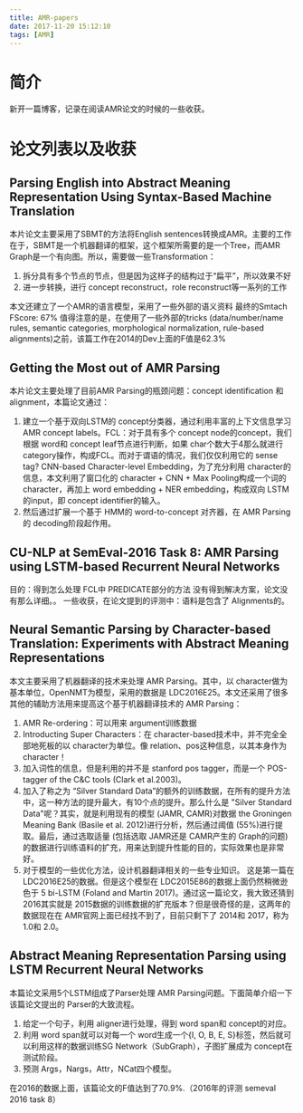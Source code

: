 ```yaml
---
title: AMR-papers
date: 2017-11-20 15:12:10
tags: [AMR]
---
```

# 简介
新开一篇博客，记录在阅读AMR论文的时候的一些收获。
<!--more-->
# 论文列表以及收获
## Parsing English into Abstract Meaning Representation Using Syntax-Based Machine Translation
本片论文主要采用了SBMT的方法将English sentences转换成AMR。主要的工作在于，SBMT是一个机器翻译的框架，这个框架所需要的是一个Tree，而AMR Graph是一个有向图。所以，需要做一些Transformation：
1. 拆分具有多个节点的节点，但是因为这样子的结构过于“扁平”，所以效果不好
2. 进一步转换，进行 concept reconstruct，role reconstruct等一系列的工作

本文还建立了一个AMR的语言模型，采用了一些外部的语义资料
最终的Smtach FScore: 67%
值得注意的是，在使用了一些外部的tricks (data/number/name rules, semantic categories, morphological normalization, rule-based alignments)之前，该篇工作在2014的Dev上面的F值是62.3%
## Getting the Most out of AMR Parsing
本片论文主要处理了目前AMR Parsing的瓶颈问题：concept identification 和 alignment，本篇论文通过：
1. 建立一个基于双向LSTM的 concept分类器，通过利用丰富的上下文信息学习 AMR concept labels。FCL：对于具有多个 concept node的concept，我们根据 word和 concept leaf节点进行判断，如果 char个数大于4那么就进行 category操作，构成FCL。而对于谓语的情况，我们仅仅利用它的 sense tag? CNN-based Character-level Embedding，为了充分利用 character的信息，本文利用了窗口化的 character + CNN + Max Pooling构成一个词的 character，再加上 word embedding + NER embedding，构成双向 LSTM的input，即 concept identifier的输入。
2. 然后通过扩展一个基于 HMM的 word-to-concept 对齐器，在 AMR Parsing的 decoding阶段起作用。

## CU-NLP at SemEval-2016 Task 8: AMR Parsing using LSTM-based Recurrent Neural Networks
目的：得到怎么处理 FCL中 PREDICATE部分的方法
没有得到解决方案，论文没有那么详细。。
一些收获，在论文提到的评测中：语料是包含了 Alignments的。
## Neural Semantic Parsing by Character-based Translation: Experiments with Abstract Meaning Representations
本文主要采用了机器翻译的技术来处理 AMR Parsing。其中，以 character做为基本单位，OpenNMT为模型，采用的数据是 LDC2016E25。本文还采用了很多其他的辅助方法用来提高这个基于机器翻译技术的 AMR Parsing：
1. AMR Re-ordering：可以用来 argument训练数据
2. Introducting Super Characters：在 character-based技术中，并不完全全部地死板的以 character为单位。像 relation、pos这种信息，以其本身作为 character！
3. 加入词性的信息，但是利用的并不是 stanford pos tagger，而是一个 POS-tagger of the C&C tools (Clark et al.2003)。
4. 加入了称之为 “Silver Standard Data”的额外的训练数据，在所有的提升方法中，这一种方法的提升最大，有10个点的提升。那么什么是 "Silver Standard Data"呢？其实，就是利用现有的模型 (JAMR, CAMR)对数据 the Groningen Meaning Bank (Basile et al. 2012)进行分析，然后通过阈值 (55%)进行提取。最后，通过选取适量 (包括选取 JAMR还是 CAMR产生的 Graph的问题)的数据进行训练语料的扩充，用来达到提升性能的目的，实际效果也是非常好。
5. 对于模型的一些优化方法，设计机器翻译相关的一些专业知识。 
这是第一篇在 LDC2016E25的数据。但是这个模型在 LDC2015E86的数据上面仍然稍微逊色于 5 bi-LSTM (Foland and Martin 2017)。通过这一篇论文，我大致还猜到 2016其实就是 2015数据的训练数据的扩充版本？但是很奇怪的是，这两年的数据现在在 AMR官网上面已经找不到了，目前只剩下了 2014和 2017，称为 1.0和 2.0。

## Abstract Meaning Representation Parsing using LSTM Recurrent Neural Networks
本篇论文采用5个LSTM组成了Parser处理 AMR Parsing问题。下面简单介绍一下该篇论文提出的 Parser的大致流程。
1. 给定一个句子，利用 aligner进行处理，得到 word span和 concept的对应。
2. 利用 word span就可以对每一个 word生成一个{I, O, B, E, S}标签，然后就可以利用这样的数据训练SG Network（SubGraph），子图扩展成为 concept在测试阶段。
3. 预测 Args，Nargs，Attr，NCat四个模型。

在2016的数据上面，该篇论文的F值达到了70.9%.（2016年的评测 semeval 2016 task 8）
